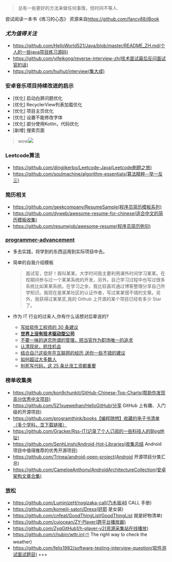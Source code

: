 > 总有一些更好的方法来做任何事情，但时间不等人.  

尝试阅读一本书《练习的心态》  资源来自<https://github.com/fancy88/iBook>  

### ***尤为值得关注***
- https://github.com/HelloWorld521/Java/blob/master/README_ZH.md(个人的一些java项目练习源码)
- https://github.com/yifeikong/reverse-interview-zh(技术面试最后反问面试官的话)
- https://github.com/huihut/interview(集大成)


### 安卓音乐项目持续改进的启示
- [优化] 启动白屏问题优化
- [优化] RecyclerView列表加载优化
- [优化] 项目主页优化
- [优化] 设置不能修改字体
- [优化] 部分使用Kotlin，代码优化
- [新增] 搜索页面
> wow[![](https://img.shields.io/badge/%E7%BE%A4%E5%8F%B7-727379132-orange.svg?style=flat-square)](https://shang.qq.com/wpa/qunwpa?idkey=5685061359b0a767674cd831d8261d36b347bde04cc23746cb6570e09ee5c8aa)  

### Leetcode算法
- https://github.com/dingjikerbo/Leetcode-Java(Leetcode刷题之旅)
- https://github.com/soulmachine/algorithm-essentials(算法精粹--举一反三)


### 简历相关
- https://github.com/geekcompany/ResumeSample(程序员简历模板系列)
- https://github.com/dyweb/awesome-resume-for-chinese(适合中文的简历模板收集)
- https://github.com/resumejob/awesome-resume(程序员简历例句)

### [programmer-advancement](https://github.com/Snailclimb/programmer-advancement)
- 多去实践，将学到的东西运用到实际项目中去。
- 简单的自我介绍模板
   > 面试官，您好！我叫某某。大学时间我主要利用课外时间学习某某。在校期间参与过一个某某系统的开发，另外，自己学习过程中也写过很多系统比如某某系统。在学习之余，我比较喜欢通过博客整理分享自己所学知识。我现在是某某社区的认证作者，写过某某很不错的文章。另外，我获得过某某奖,我的 Github 上开源的某个项目已经有多少 Star 了。  
- 作为 IT 行业的过来人,你有什么话想对后辈说的?

   - [写给软件工程师的 30 条建议](https://mp.weixin.qq.com/s/gZYSE4Kl0oeJT5GV7sm9kw)
   - **[世界上没有技术驱动型公司](./docs/proverbs/世界上没有技术驱动型公司.md "世界上没有技术驱动型公司")**
   - [不要一味的迷恋所谓的管理，把当官作为职场唯一的追求](./docs/proverbs/不要一味的迷恋所谓的管理-把当官作为职场唯一的追求.md "**不要一味的迷恋所谓的管理，把当官作为职场唯一的追求**")
   - [认清现状，抓住机会](./docs/proverbs/认清现状-抓住机会.md "认清现状，抓住机会")
   - [结合自己这些年在互联网的经历,送你一些不错的建议](./docs/proverbs/这些年在互联网的经历-送你一些不错的建议.md "结合自己这些年在互联网的经历,送你一些不错的建议")
   - [如何超过大多数人](https://mp.weixin.qq.com/s?__biz=Mzg2OTA0Njk0OA==&mid=2247485441&idx=1&sn=303a25ab02fa9f14a319923e6b0d9759&chksm=cea247caf9d5cedc3a5e1d31f26c08d8ae4c11c349fbdc91ac1d90d8b35807517accb5f5d527&token=2128752750&lang=zh_CN#rd)
   - [别死写代码，这 25 条比涨工资都重要](https://mp.weixin.qq.com/s?__biz=Mzg2OTA0Njk0OA==&mid=2247485670&idx=3&sn=1dc4c00d74695daa6cb0c29b5956b77a&chksm=cea2472df9d5ce3b11a7f459d79fa2003776bb6081257c6a2ac31b9aefc99963131f60264158&token=1679986187&lang=zh_CN#rd)


### 榜单收集类
- https://github.com/kon9chunkit/GitHub-Chinese-Top-Charts(帮助你发现高分优秀中文项目)  
- https://github.com/521xueweihan/HelloGitHub(分享 GitHub 上有趣、入门级的开源项目)
- https://github.com/programthink/books【编程随想】收藏的电子书清单（多个学科，含下载链接）
- https://github.com/Gracker/Rss-IT(记录了个人订阅的一些科技人的Blog地址)
- https://github.com/SenhLinsh/Android-Hot-Libraries(收集总结 Android 项目中值得推荐的优秀开源项目)
- https://github.com/Trinea/android-open-project(Android 开源项目分类汇总)
- https://github.com/CameloeAnthony/AndroidArchitectureCollection(安卓架构文章合集)


### 放松
- https://github.com/LuminizeH/nogizaka-call(乃木坂46 CALL 手册)
- https://github.com/komeiji-satori/Dress(好耶 是女装)
- https://github.com/cnfeat/GoodThingList(GoodThingList 就是好物清单)
- https://github.com/cuiocean/ZY-Player(跨平台播放器)
- https://github.com/ZyqGitHub1/h-player-v2(资源采集站在线播放)
- https://github.com/chubin/wttr.in(⛅ The right way to check the weather)
- https://github.com/felix1982/software-testing-interview-question(软件测试面试题目)
+++

